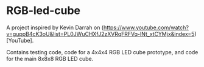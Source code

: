 # RGB-led-cube

A project inspired by Kevin Darrah on (https://www.youtube.com/watch?v=guppB4cK3oU&list=PL0JWuCHXfJ2zXVRqFRFVq-lNt_xtCYMjx&index=5)[YouTube]. 

Contains testing code, code for a 4x4x4 RGB LED cube prototype, and code for the main 8x8x8 RGB LED cube.
